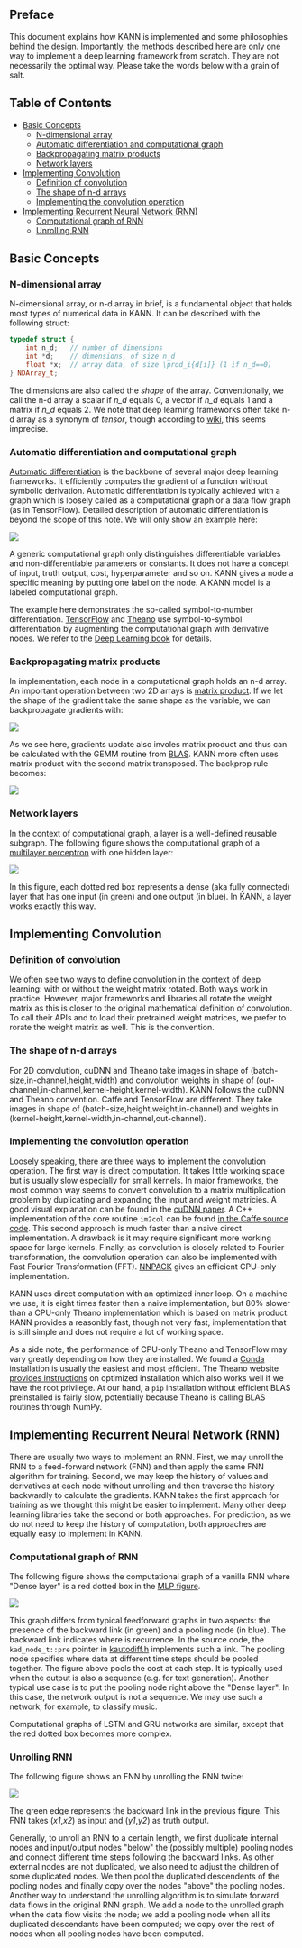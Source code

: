 ## Preface 

This document explains how KANN is implemented and some philosophies behind the
design. Importantly, the methods described here are only one way to implement
a deep learning framework from scratch. They are not necessarily the optimal
way. Please take the words below with a grain of salt.


## Table of Contents

* [Basic Concepts](#basic-concepts)
  - [N-dimensional array](#n-dimensional-array)
  - [Automatic differentiation and computational graph](#automatic-differentiation-and-computational-graph)
  - [Backpropagating matrix products](#backpropagating-matrix-products)
  - [Network layers](#network-layers)
* [Implementing Convolution](#implementing-convolution)
  - [Definition of convolution](#definition-of-convolution)
  - [The shape of n-d arrays](#the-shape-of-n-d-arrays)
  - [Implementing the convolution operation](#implementing-the-convolution-operation)
* [Implementing Recurrent Neural Network (RNN)](#implementing-recurrent-neural-network-rnn)
  - [Computational graph of RNN](#computational-graph-of-rnn)
  - [Unrolling RNN](#unrolling-rnn)


## Basic Concepts

### N-dimensional array

N-dimensional array, or n-d array in brief, is a fundamental object that holds
most types of numerical data in KANN. It can be described with the following
struct:
```cpp
typedef struct {
    int n_d;   // number of dimensions
    int *d;    // dimensions, of size n_d
    float *x;  // array data, of size \prod_i{d[i]} (1 if n_d==0)
} NDArray_t;
```
The dimensions are also called the *shape* of the array. Conventionally, we
call the n-d array a scalar if *n\_d* equals 0, a vector if *n\_d* equals 1 and
a matrix if *n\_d* equals 2. We note that deep learning frameworks often take
n-d array as a synonym of *tensor*, though according to [wiki][tensor-wiki],
this seems imprecise.

### Automatic differentiation and computational graph

[Automatic differentiation][ad] is the backbone of several major deep learning
frameworks. It efficiently computes the gradient of a function without symbolic
derivation. Automatic differentiation is typically achieved with a graph which
is loosely called as a computational graph or a data flow graph (as in
TensorFlow). Detailed description of automatic differentiation is beyond the
scope of this note. We will only show an example here:

![](images/autodiff.png)

A generic computational graph only distinguishes differentiable variables and
non-differentiable parameters or constants. It does not have a concept of
input, truth output, cost, hyperparameter and so on. KANN gives a node a
specific meaning by putting one label on the node. A KANN model is a labeled
computational graph.

The example here demonstrates the so-called symbol-to-number differentiation.
[TensorFlow][tf] and [Theano][theano] use symbol-to-symbol differentiation
by augmenting the computational graph with derivative nodes. We refer to the
[Deep Learning book][dlbook] for details.

### Backpropagating matrix products

In implementation, each node in a computational graph holds an n-d array. An
important operation between two 2D arrays is [matrix product][matmul]. If we
let the shape of the gradient take the same shape as the variable, we can
backpropagate gradients with:
<!--
{\bf C}={\bf A}\cdot{\bf B},
\hspace{1em}\frac{\partial F}{\partial {\bf A}}\gets\frac{\partial F}{\partial {\bf C}}\cdot {\bf B}^\intercal,
\hspace{1em}\frac{\partial F}{\partial {\bf B}}\gets{\bf A}^\intercal\cdot\frac{\partial F}{\partial {\bf C}}
-->
![](images/matmul1.png)

As we see here, gradients update also involes matrix product and thus can be
calculated with the GEMM routine from [BLAS][blas]. KANN more often uses matrix
product with the second matrix transposed. The backprop rule becomes:
<!--
{\bf Y}={\bf X}\cdot{\bf W}^\intercal,
\hspace{1em}\frac{\partial F}{\partial {\bf X}}\gets\frac{\partial F}{\partial {\bf Y}}\cdot {\bf W},
\hspace{1em}\frac{\partial F}{\partial {\bf W}}\gets\left(\frac{\partial F}{\partial {\bf Y}}\right)^\intercal\cdot{\bf X}
-->
![](images/matmul2.png)

### Network layers

In the context of computational graph, a layer is a well-defined reusable
subgraph. The following figure shows the computational graph of a [multilayer
perceptron][mlp] with one hidden layer:

![](images/mlp.png)

In this figure, each dotted red box represents a dense (aka fully connected)
layer that has one input (in green) and one output (in blue). In KANN, a layer
works exactly this way.



## Implementing Convolution

### Definition of convolution

We often see two ways to define convolution in the context of deep learning:
with or without the weight matrix rotated. Both ways work in practice. However,
major frameworks and libraries all rotate the weight matrix as this is closer
to the original mathematical definition of convolution. To call their APIs and
to load their pretrained weight matrices, we prefer to rorate the weight matrix
as well. This is the convention.

### The shape of n-d arrays

For 2D convolution, cuDNN and Theano take images in shape of
(batch-size,in-channel,height,width) and convolution weights in shape of
(out-channel,in-channel,kernel-height,kernel-width). KANN follows the cuDNN and
Theano convention. Caffe and TensorFlow are different. They take images in
shape of (batch-size,height,weight,in-channel) and weights in
(kernel-height,kernel-width,in-channel,out-channel).

### Implementing the convolution operation

Loosely speaking, there are three ways to implement the convolution operation.
The first way is direct computation. It takes little working space but is
usually slow especially for small kernels. In major frameworks, the most common
way seems to convert convolution to a matrix multiplication problem by
duplicating and expanding the input and weight matricies. A good visual
explanation can be found in the [cuDNN paper][cudnn]. A C++ implementation of
the core routine `im2col` can be found [in the Caffe source code][im2col].
This second approach is much faster than a naive direct implementation. A
drawback is it may require significant more working space for large kernels.
Finally, as convolution is closely related to Fourier transformation, the
convolution operation can also be implemented with Fast Fourier Transformation
(FFT). [NNPACK][nnpack] gives an efficient CPU-only implementation.

KANN uses direct computation with an optimized inner loop. On a machine we use,
it is eight times faster than a naive implementation, but 80% slower than
a CPU-only Theano implementation which is based on matrix product. KANN
provides a reasonbly fast, though not very fast, implementation that is still
simple and does not require a lot of working space.

As a side note, the performance of CPU-only Theano and TensorFlow may vary
greatly depending on how they are installed. We found a [Conda][conda]
installation is usually the easiest and most efficient. The Theano website
[provides instructions][theano-install] on optimized installation which also
works well if we have the root privilege. At our hand, a `pip` installation
without efficient BLAS preinstalled is fairly slow, potentially because Theano
is calling BLAS routines through NumPy.



## Implementing Recurrent Neural Network (RNN)

There are usually two ways to implement an RNN. First, we may unroll the RNN to
a feed-forward network (FNN) and then apply the same FNN algorithm for
training. Second, we may keep the history of values and derivatives at each
node without unrolling and then traverse the history backwardly to calculate
the gradients. KANN takes the first approach for training as we thought this
might be easier to implement. Many other deep learning libraries take the
second or both approaches. For prediction, as we do not need to keep the
history of computation, both approaches are equally easy to implement in KANN.

### Computational graph of RNN

The following figure shows the computational graph of a vanilla RNN where
"Dense layer" is a red dotted box in the [MLP figure](images/mlp.png).

![](images/rnn.png)

This graph differs from typical feedforward graphs in two aspects: the presence
of the backward link (in green) and a pooling node (in blue). The backward link
indicates where is recurrence. In the source code, the `kad_node_t::pre`
pointer in [kautodiff.h](../kautodiff.h) implements such a link. The pooling
node specifies where data at different time steps should be pooled together.
The figure above pools the cost at each step. It is typically used when the
output is also a sequence (e.g. for text generation). Another typical use case
is to put the pooling node right above the "Dense layer". In this case, the
network output is not a sequence. We may use such a network, for example, to
classify music.

Computational graphs of LSTM and GRU networks are similar, except that the red
dotted box becomes more complex.

### Unrolling RNN

The following figure shows an FNN by unrolling the RNN twice:

![](images/rnn-unroll.png)

The green edge represents the backward link in the previous figure. This FNN
takes (*x1*,*x2*) as input and (*y1*,*y2*) as truth output.

Generally, to unroll an RNN to a certain length, we first duplicate internal
nodes and input/output nodes "below" the (possibly multiple) pooling nodes and
connect different time steps following the backward links. As other external
nodes are not duplicated, we also need to adjust the children of some
duplicated nodes.  We then pool the duplicated descendents of the pooling nodes
and finally copy over the nodes "above" the pooling nodes. Another way to
understand the unrolling algorithm is to simulate forward data flows in the
original RNN graph.  We add a node to the unrolled graph when the data flow
visits the node; we add a pooling node when all its duplicated descendants have
been computed; we copy over the rest of nodes when all pooling nodes have been
computed.



[tensor-wiki]: https://en.wikipedia.org/wiki/Tensor
[tf]: https://www.tensorflow.org
[theano]: http://deeplearning.net/software/theano/
[ad]: https://en.wikipedia.org/wiki/Automatic_differentiation
[mlp]: https://en.wikipedia.org/wiki/Multilayer_perceptron
[rnnjs]: https://github.com/karpathy/recurrentjs
[matmul]: https://en.wikipedia.org/wiki/Matrix_multiplication
[blas]: https://en.wikipedia.org/wiki/Basic_Linear_Algebra_Subprograms
[dlbook]: http://www.deeplearningbook.org
[cudnn]: https://arxiv.org/abs/1410.0759
[im2col]: https://github.com/BVLC/caffe/blob/master/src/caffe/util/im2col.cpp
[nnpack]: https://github.com/Maratyszcza/NNPACK
[conda]: http://conda.pydata.org/docs/using/pkgs.html
[theano-install]: http://deeplearning.net/software/theano/install_ubuntu.html
